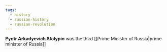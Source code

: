 ```yaml
---
tags:
  - history
  - russian-history
  - russian-revolution
---
```

**Pyotr Arkadyevich Stolypin** was the third [[Prime Minister of Russia|prime minister of Russia]] 
